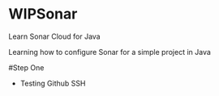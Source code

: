# WIPSonar
Learn Sonar Cloud for Java

Learning how to configure Sonar for a simple project in Java

#Step One
- Testing Github SSH
